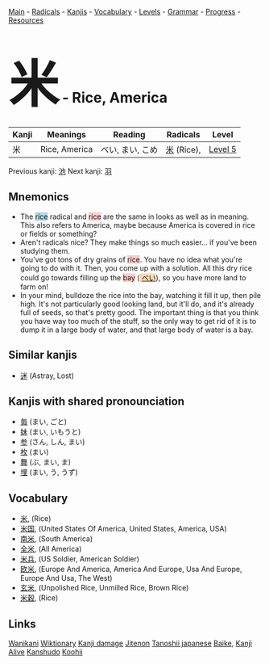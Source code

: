 <style> bigfont {font-size: 100px}</style>
[Main](../README.md) -
[Radicals](../radicals.md) -
[Kanjis](../kanjis.md) -
[Vocabulary](../vocabulary.md) -
[Levels](../levels.md) -
[Grammar](../grammar.md) - 
[Progress](../progress.md) -
[Resources](../resources.md)
# <bigfont> 米</bigfont> - Rice, America 

| Kanji | Meanings | Reading | Radicals | Level |
| --- | --- | --- | --- | --- |
| 米 | Rice, America | べい, まい, こめ | [米](../radicals/米.md) (Rice),  | [Level 5](../levels/wk_level5.md) |

Previous kanji: [池](池.md) Next kanji: [羽](羽.md) 

## Mnemonics
 * The <span style="background-color:#ADD8E6"> rice</span> radical and <span style="background-color:#ffcccb"> rice</span> are the same in looks as well as in meaning. This also refers to America, maybe because America is covered in rice or fields or something?
* Aren't radicals nice? They make things so much easier... if you've been studying them.
* You've got tons of dry grains of <span style="background-color:#ffcccb"> rice</span>. You have no idea what you're going to do with it. Then, you come up with a solution. All this dry rice could go towards filling up the <span style="background-color:#ffcccb"> bay</span> (<span style="background-color:#fed8b1"> [べい](https://jisho.org/search/べい)</span>), so you have more land to farm on!
* In your mind, bulldoze the rice into the bay, watching it fill it up, then pile high. It's not particularly good looking land, but it'll do, and it's already full of seeds, so that's pretty good. The important thing is that you think you have way too much of the stuff, so the only way to get rid of it is to dump it in a large body of water, and that large body of water is a bay.


## Similar kanjis
 * [迷](迷.md) (Astray, Lost)



## Kanjis with shared pronounciation
 * [毎](毎.md) (まい, ごと)
* [妹](妹.md) (まい, いもうと)
* [参](参.md) (さん, しん, まい)
* [枚](枚.md) (まい)
* [舞](舞.md) (ぶ, まい, ま)
* [埋](埋.md) (まい, う, うず)



## Vocabulary
 * [米](../vocabulary/米.md), (Rice)
* [米国](../vocabulary/米.md), (United States Of America, United States, America, USA)
* [南米](../vocabulary/米.md), (South America)
* [全米](../vocabulary/米.md), (All America)
* [米兵](../vocabulary/米.md), (US Soldier, American Soldier)
* [欧米](../vocabulary/米.md), (Europe And America, America And Europe, Usa And Europe, Europe And Usa, The West)
* [玄米](../vocabulary/米.md), (Unpolished Rice, Unmilled Rice, Brown Rice)
* [米穀](../vocabulary/米.md), (Rice)




## Links 


[Wanikani](https://www.wanikani.com/kanji/米)
[Wiktionary](https://en.wiktionary.org/wiki/米)
[Kanji damage](http://www.kanjidamage.com/kanji/search?utf8=✓&q=米)
[Jitenon](https://jitenon.com/kanji/米)
[Tanoshii japanese](https://www.tanoshiijapanese.com/dictionary/kanji.cfm?k=米)
[Baike](https://baike.baidu.com/item/米),
[Kanji Alive](https://app.kanjialive.com/米)
[Kanshudo](https://www.kanshudo.com/searchmn?q=米)
[Koohii](https://kanji.koohii.com/study/kanji/米)
